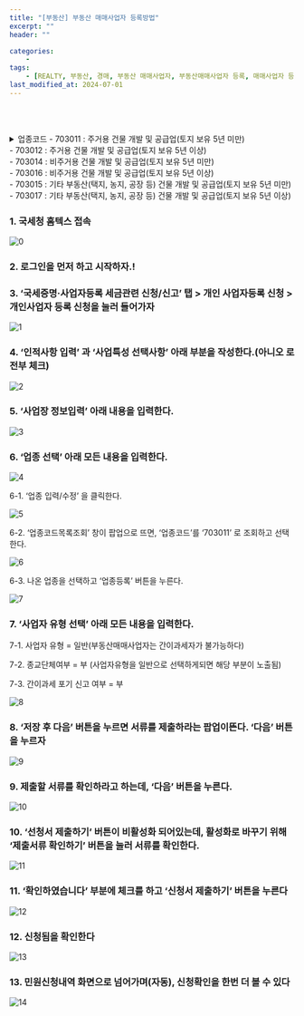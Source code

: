 ```yaml
---
title: "[부동산] 부동산 매매사업자 등록방법"
excerpt: ""
header: ""

categories:
    - 
tags:
    - [REALTY, 부동산, 경매, 부동산 매매사업자, 부동산매매사업자 등록, 매매사업자 등록, 부동산 매매사업자 등록, 부동산매매사업자 등록방법, 매매사업자 등록방법, 사업자등록 방법, 매매사업자 등록하기, 부동산매매사업자]
last_modified_at: 2024-07-01
---
```

<br><br>

<details>
  <summary>업종코드
- 703011 : 주거용 건물 개발 및 공급업(토지 보유 5년 미만)<br>
- 703012 : 주거용 건물 개발 및 공급업(토지 보유 5년 이상)<br>
- 703014 : 비주거용 건물 개발 및 공급업(토지 보유 5년 미만)<br>
- 703016 : 비주거용 건물 개발 및 공급업(토지 보유 5년 이상)<br>
- 703015 : 기타 부동산(택지, 농지, 공장 등) 건물 개발 및 공급업(토지 보유 5년 미만)<br>
- 703017 : 기타 부동산(택지, 농지, 공장 등) 건물 개발 및 공급업(토지 보유 5년 이상)<br>
  </summary>
</details>


### 1. 국세청 홈텍스 접속


![0](/upload/2024-07-01-부동산_매매사업자_등록.md/0.png)



### 2. 로그인을 먼저 하고 시작하자.!



### 3. ‘국세증명·사업자등록 세금관련 신청/신고’ 탭 > 개인 사업자등록 신청 > 개인사업자 등록 신청을 눌러 들어가자


![1](/upload/2024-07-01-부동산_매매사업자_등록.md/1.png)



### 4. ‘인적사항 입력’ 과 ‘사업특성 선택사항’ 아래 부분을 작성한다.(아니오 로 전부 체크)


![2](/upload/2024-07-01-부동산_매매사업자_등록.md/2.png)



### 5. ‘사업장 정보입력’  아래 내용을 입력한다.


![3](/upload/2024-07-01-부동산_매매사업자_등록.md/3.png)



### 6. ‘업종 선택’ 아래 모든 내용을 입력한다.


![4](/upload/2024-07-01-부동산_매매사업자_등록.md/4.png)


6-1. ‘업종 입력/수정’ 을 클릭한다.


![5](/upload/2024-07-01-부동산_매매사업자_등록.md/5.png)


6-2. ‘업종코드목록조회’ 창이 팝업으로 뜨면, ‘업종코드’를 ‘703011’ 로 조회하고 선택한다.


![6](/upload/2024-07-01-부동산_매매사업자_등록.md/6.png)


6-3. 나온 업종을 선택하고 ‘업종등록’ 버튼을 누른다.


![7](/upload/2024-07-01-부동산_매매사업자_등록.md/7.png)



### 7. ‘사업자 유형 선택’ 아래 모든 내용을 입력한다.


7-1. 사업자 유형 = 일반(부동산매매사업자는 간이과세자가 불가능하다)


7-2. 종교단체여부 = 부 (사업자유형을 일반으로 선택하게되면 해당 부분이 노출됨)


7-3. 간이과세 포기 신고 여부 = 부


![8](/upload/2024-07-01-부동산_매매사업자_등록.md/8.png)



### 8. ‘저장 후 다음’ 버튼을 누르면 서류를 제출하라는 팝업이뜬다. ‘다음’ 버튼을 누르자


![9](/upload/2024-07-01-부동산_매매사업자_등록.md/9.png)



### 9. 제출할 서류를 확인하라고 하는데, ‘다음’ 버튼을 누른다.


![10](/upload/2024-07-01-부동산_매매사업자_등록.md/10.png)



### 10. ‘선청서 제출하기’ 버튼이 비활성화 되어있는데, 활성화로 바꾸기 위해 ‘제출서류 확인하기’ 버튼을 눌러 서류를 확인한다.


![11](/upload/2024-07-01-부동산_매매사업자_등록.md/11.png)



### 11. ‘확인하였습니다’ 부분에 체크를 하고 ‘신청서 제출하기’ 버튼을 누른다


![12](/upload/2024-07-01-부동산_매매사업자_등록.md/12.png)



### 12. 신청됨을 확인한다


![13](/upload/2024-07-01-부동산_매매사업자_등록.md/13.png)



### 13. 민원신청내역 화면으로 넘어가며(자동), 신청확인을 한번 더 볼 수 있다


![14](/upload/2024-07-01-부동산_매매사업자_등록.md/14.png)

